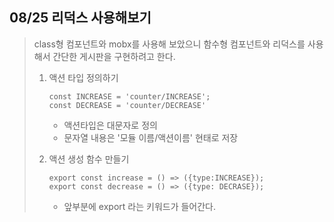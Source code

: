 ## 08/25 리덕스 사용해보기
> class형 컴포넌트와 mobx를 사용해 보았으니 함수형 컴포넌트와 리덕스를 사용해서 간단한 게시판을 구현하려고 한다.
>
> 1. 액션 타입 정의하기
>
>    ```react
>    const INCREASE = 'counter/INCREASE';
>    const DECREASE = 'counter/DECREASE'
>    ```
>
>    * 액션타입은 대문자로 정의
>    * 문자열 내용은 '모듈 이름/액션이름' 현태로 저장
>
> 2. 액션 생성 함수 만들기
>
>    ```react
>    export const increase = () => ({type:INCREASE});
>    export const decrease = () => ({type: DECRASE});
>    ```
>
>    * 앞부분에 export 라는 키워드가 들어간다.

